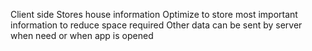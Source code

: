 Client side
Stores house information
Optimize to store most important information to reduce space required
Other data can be sent by server when need or when app is opened
